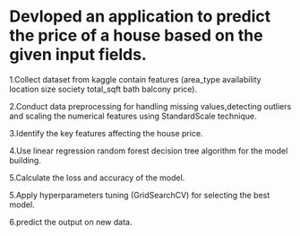 # Devloped an application to predict the price of a house based on the given input fields.

1.Collect dataset from kaggle contain features (area_type	availability	location	size	society	total_sqft	bath	balcony	price).

2.Conduct data preprocessing for handling missing values,detecting outliers and scaling the numerical features using StandardScale technique.

3.Identify the key features affecting the house price.

4.Use linear regression random forest decision tree algorithm for the model building.

5.Calculate the loss and accuracy of the model.

5.Apply hyperparameters tuning (GridSearchCV) for selecting the best model.

6.predict the output on new  data.